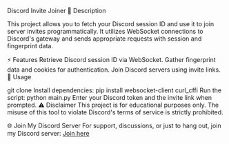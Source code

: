 Discord Invite Joiner
📜 Description

This project allows you to fetch your Discord session ID and use it to join server invites programmatically. It utilizes WebSocket connections to Discord's gateway and sends appropriate requests with session and fingerprint data.

⚡ Features
Retrieve Discord session ID via WebSocket.
Gather fingerprint data and cookies for authentication.
Join Discord servers using invite links.
🚀 Usage

git clone <repository-link>
Install dependencies:
pip install websocket-client curl_cffi
Run the script:
python main.py
Enter your Discord token and the invite link when prompted.
⚠️ Disclaimer
This project is for educational purposes only. The misuse of this tool to violate Discord's terms of service is strictly prohibited.

🌐 Join My Discord Server
For support, discussions, or just to hang out, join my Discord server: [Join here](https://discord.gg/QPuWDHTnDV)

